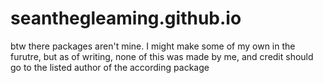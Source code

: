# seanthegleaming.github.io
btw there packages aren't mine. I might make some of my own in the furutre, but as of writing, none of this was made by me, and credit should go to the listed author of the according package

